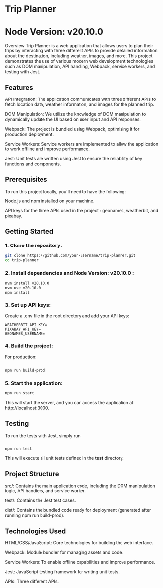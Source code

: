 # Trip Planner

# Node Version: v20.10.0

Overview
Trip Planner is a web application that allows users to plan their trips by interacting with three different APIs to provide detailed information about the destination, including weather, images, and more. This project demonstrates the use of various modern web development technologies such as DOM manipulation, API handling, Webpack, service workers, and testing with Jest.

## Features

API Integration: The application communicates with three different APIs to fetch location data, weather information, and images for the planned trip.

DOM Manipulation: We utilize the knowledge of DOM manipulation to dynamically update the UI based on user input and API responses.

Webpack: The project is bundled using Webpack, optimizing it for production deployment.

Service Workers: Service workers are implemented to allow the application to work offline and improve performance.

Jest: Unit tests are written using Jest to ensure the reliability of key functions and components.

## Prerequisites

To run this project locally, you'll need to have the following:

Node.js and npm installed on your machine.

API keys for the three APIs used in the project : geonames, weatherbit, and pixabay.

## Getting Started

### 1. Clone the repository:

```bash
git clone https://github.com/your-username/trip-planner.git
cd trip-planner
```

### 2. Install dependencies and Node Version: v20.10.0 :

```bash
nvm install v20.10.0
nvm use v20.10.0
npm install
```

### 3. Set up API keys:

Create a .env file in the root directory and add your API keys:

```
WEATHERBIT_API_KEY=
PIXABAY_API_KEY=
GEONAMES_USERNAME=
```

### 4. Build the project:

For production:

```bash

npm run build-prod
```

### 5. Start the application:

```bash
npm run start
```

This will start the server, and you can access the application at http://localhost:3000.

## Testing

To run the tests with Jest, simply run:

```bash

npm run test
```

This will execute all unit tests defined in the **test** directory.

## Project Structure

src/: Contains the main application code, including the DOM manipulation logic, API handlers, and service worker.

test/: Contains the Jest test cases.

dist/: Contains the bundled code ready for deployment (generated after running npm run build-prod).

## Technologies Used

HTML/CSS/JavaScript: Core technologies for building the web interface.

Webpack: Module bundler for managing assets and code.

Service Workers: To enable offline capabilities and improve performance.

Jest: JavaScript testing framework for writing unit tests.

APIs: Three different APIs.
